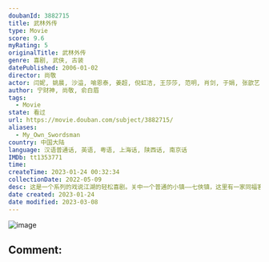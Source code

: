 ```yaml
---
doubanId: 3882715
title: 武林外传
type: Movie
score: 9.6
myRating: 5
originalTitle: 武林外传
genre: 喜剧, 武侠, 古装
datePublished: 2006-01-02
director: 尚敬
actor: 闫妮, 姚晨, 沙溢, 喻恩泰, 姜超, 倪虹洁, 王莎莎, 范明, 肖剑, 于娟, 张歆艺, 张青, 吴明鸿, 张少华, 霍曼迪, 黄小蕾, 徐贤海, 梁振亚, 刘亚津, 郑美林, 王磊, 俞白眉, 王庆, 刘向东, 全权, 刘旭, 张跃, 甄麦娟, 刘敏, 蒋卉, 唐静, 娄茗, 沈怀玲, 杨树泉, 曾惠, 王彦波, 王修浩, 胡宁芳, 洪剑涛, 田玲, 宁财神, 程娇娥, 王超, 唐浚, 王向明, 陈铮, 吴京安, 安佰平, 毛孩, 周炜, 林永健, 朱龙广, 张滨, 赵金鼎, 王红波, 刘惠, 商子见, 张茜, 李明辉, 许翔宇, 李景琛, 于又川, 李乐衡, 邵芳, 钟久夫, 赵旭, 黄晓娟, 白志迪, 周明汕, 周冬齐, 石小满, 周颖, 夏嘉伟, 白玉, 马锐, 周小刚, 胡小庭, 邱晨, 张楠, 李晓强, 张婷, 王学圻, 陈智彬, 孙鹏, 刘立淇, 陈小雷, 宋思嘉, 句号, 邵峰, 王丽云, 张乔玫, 凌潇肃, 綦小卉, 梁凯, 袁宇, 李业勇, 柳长海, 邓峰, 齐俊生, 帅华生, 郭振营, 马爱国, 马怀平, 孟晓晨, 原铭, 裴庆臣, 周童
author: 宁财神, 尚敬, 俞白眉
tags:
  - Movie
state: 看过
url: https://movie.douban.com/subject/3882715/
aliases:
  - My_Own_Swordsman
country: 中国大陆
language: 汉语普通话, 英语, 粤语, 上海话, 陕西话, 南京话
IMDb: tt1353771
time: 
createTime: 2023-01-24 00:32:34
collectionDate: 2022-05-09
desc: 这是一个系列的戏说江湖的轻松喜剧。关中一个普通的小镇——七俠镇，这里有一家同福客栈。就是这间不起眼的江湖客栈，因缘巧合之下汇聚了一群性格各异又活泼搞怪的年轻人：武功高强但初入江湖的郭芙蓉（姚晨饰）、...
date created: 2023-01-24
date modified: 2023-03-08
---
```


![image](p2529669661.jpg)

Comment:
---
